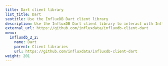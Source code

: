 ```yaml
---
title: Dart client library
list_title: Dart
seotitle: Use the InfluxDB Dart client library
description: Use the InfluxDB Dart client library to interact with InfluxDB.
external_url: https://github.com/influxdata/influxdb-client-dart
menu:
  influxdb_2_2:
    name: Dart
    parent: Client libraries
    url: https://github.com/influxdata/influxdb-client-dart
weight: 201
---
```

